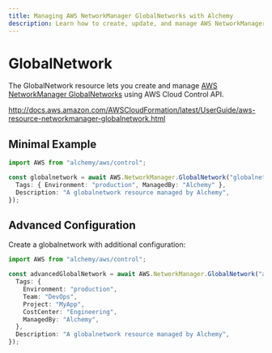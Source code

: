 ```yaml
---
title: Managing AWS NetworkManager GlobalNetworks with Alchemy
description: Learn how to create, update, and manage AWS NetworkManager GlobalNetworks using Alchemy Cloud Control.
---
```


# GlobalNetwork

The GlobalNetwork resource lets you create and manage [AWS NetworkManager GlobalNetworks](https://docs.aws.amazon.com/networkmanager/latest/userguide/) using AWS Cloud Control API.

http://docs.aws.amazon.com/AWSCloudFormation/latest/UserGuide/aws-resource-networkmanager-globalnetwork.html

## Minimal Example

```ts
import AWS from "alchemy/aws/control";

const globalnetwork = await AWS.NetworkManager.GlobalNetwork("globalnetwork-example", {
  Tags: { Environment: "production", ManagedBy: "Alchemy" },
  Description: "A globalnetwork resource managed by Alchemy",
});
```

## Advanced Configuration

Create a globalnetwork with additional configuration:

```ts
import AWS from "alchemy/aws/control";

const advancedGlobalNetwork = await AWS.NetworkManager.GlobalNetwork("advanced-globalnetwork", {
  Tags: {
    Environment: "production",
    Team: "DevOps",
    Project: "MyApp",
    CostCenter: "Engineering",
    ManagedBy: "Alchemy",
  },
  Description: "A globalnetwork resource managed by Alchemy",
});
```

